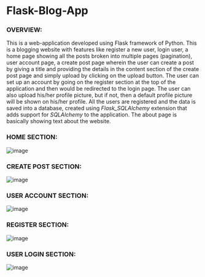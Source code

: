 # Flask-Blog-App

### OVERVIEW:

This is a web-application developed using Flask framework of Python. This is a blogging website with features like register a new user,
login user, a home page showing all the posts broken into multiple pages (pagination), user account page, a create post page wherein the
user can create a post by giving a title and providing the details in the content section of the create post page and simply upload by 
clicking on the upload button. The user can set up an account by going on the register section at the top of the application and then would
be redirected to the login page. The user can also upload his/her profile picture, but if not, then a default profile picture will be shown
on his/her profile. All the users are registered and the data is saved into a database, created using *Flask_SQLAlchemy* extension that adds 
support for *SQLAlchemy* to the application. The about page is basically showing text about the website.



### HOME SECTION:
![image](https://user-images.githubusercontent.com/61355945/148562708-4554a519-1b9a-4bba-be7c-5af28946ac9f.png#gh-dark-mode-only)

### CREATE POST SECTION:
![image](https://user-images.githubusercontent.com/61355945/148563182-5f640b5e-ea9e-40cc-a56d-48453e049313.png)

### USER ACCOUNT SECTION:
![image](https://user-images.githubusercontent.com/61355945/148563848-2d6bfc66-28d0-4031-a940-a63951ae4639.png)

### REGISTER SECTION:
![image](https://user-images.githubusercontent.com/61355945/148564007-c7bdc6a9-3ef1-4a7b-a9b9-28aba64b82d5.png)

### USER LOGIN SECTION:
![image](https://user-images.githubusercontent.com/61355945/148564134-f43d900f-20d7-47a6-9a20-3a16859473d3.png)
